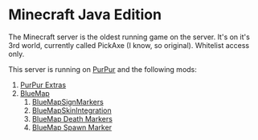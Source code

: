 # Minecraft Java Edition

The Minecraft server is the oldest running game on the server. 
It's on it's 3rd world, currently called PickAxe (I know, so original).
Whitelist access only.

This server is running on [PurPur](https://github.com/PurpurMC/Purpur) and the following mods:
1. [PurPur Extras](https://github.com/PurpurMC/PurpurExtras/)
1. [BlueMap](https://github.com/BlueMap-Minecraft/BlueMap)
    1. [BlueMapSignMarkers](https://github.com/KaiijuMC/BlueMapSignMarkers)
    1. [BlueMapSkinIntegration](https://github.com/Cerothen/BlueMapSkinIntegration)
    1. [BlueMap Death Markers](https://github.com/TechnicJelle/BlueMapDeathMarkers)
    1. [BlueMap Spawn Marker](https://github.com/TechnicJelle/BlueMapSpawnMarker)